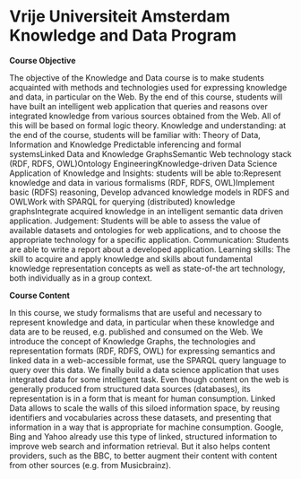 # Vrije Universiteit Amsterdam Knowledge and Data Program

**Course Objective**

The objective of the Knowledge and Data course is to make students acquainted with methods and technologies used for expressing knowledge and data, in particular on the Web. By the end of this course, students will have built an intelligent web application that queries and reasons over integrated knowledge from various sources obtained from the Web. All of this will be based on formal logic theory. Knowledge and understanding: at the end of the course, students will be familiar with: Theory of Data, Information and Knowledge Predictable inferencing and formal systemsLinked Data and Knowledge GraphsSemantic Web technology stack (RDF, RDFS, OWL)Ontology EngineeringKnowledge-driven Data Science Application of Knowledge and Insights: students will be able to:Represent knowledge and data in various formalisms (RDF, RDFS, OWL)Implement basic (RDFS) reasoning, Develop advanced knowledge models in RDFS and OWLWork with SPARQL for querying (distributed) knowledge graphsIntegrate acquired knowledge in an intelligent semantic data driven application. Judgement: Students will be able to assess the value of available datasets and ontologies for web applications, and to choose the appropriate technology for a specific application. Communication: Students are able to write a report about a developed application. Learning skills: The skill to acquire and apply knowledge and skills about fundamental knowledge representation concepts as well as state-of-the art technology, both individually as in a group context.

**Course Content**

In this course, we study formalisms that are useful and necessary to represent knowledge and data, in particular when these knowledge and data are to be reused, e.g. published and consumed on the Web. We introduce the concept of Knowledge Graphs, the technologies and representation formats (RDF, RDFS, OWL) for expressing semantics and linked data in a web-accessible format, use the SPARQL query language to query over this data. We finally build a data science application that uses integrated data for some intelligent task. Even though content on the web is generally produced from structured data sources (databases), its representation is in a form that is meant for human consumption. Linked Data allows to scale the walls of this siloed information space, by reusing identifiers and vocabularies across these datasets, and presenting that information in a way that is appropriate for machine consumption. Google, Bing and Yahoo already use this type of linked, structured information to improve web search and information retrieval. But it also helps content providers, such as the BBC, to better augment their content with content from other sources (e.g. from Musicbrainz).
